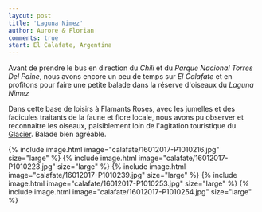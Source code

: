 ```yaml
---
layout: post
title: 'Laguna Nimez'
author: Aurore & Florian
comments: true
start: El Calafate, Argentina
---
```


Avant de prendre le bus en direction du *Chili* et du *Parque Nacional Torres Del Paine*, nous avons encore un peu de temps sur *El Calafate* et en profitons pour faire une petite balade dans la réserve d'oiseaux du *Laguna Nimez*

<!--more-->

Dans cette base de loisirs à Flamants Roses, avec les jumelles et des facicules traitants de la faune et flore locale, nous avons pu observer et reconnaitre les oiseaux, paisiblement loin de l'agitation touristique du [Glacier](/2017/01/16/perito-moreno.html). Balade bien agréable.

{% include image.html image="calafate/16012017-P1010216.jpg" size="large" %}
{% include image.html image="calafate/16012017-P1010223.jpg" size="large" %}
{% include image.html image="calafate/16012017-P1010239.jpg" size="large" %}
{% include image.html image="calafate/16012017-P1010253.jpg" size="large" %}
{% include image.html image="calafate/16012017-P1010254.jpg" size="large" %}
